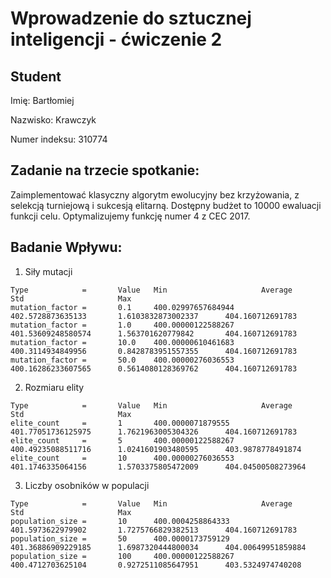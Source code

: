 # Wprowadzenie do sztucznej inteligencji - ćwiczenie 2

## Student

Imię: Bartłomiej

Nazwisko: Krawczyk

Numer indeksu: 310774

## Zadanie na trzecie spotkanie:

Zaimplementować klasyczny algorytm ewolucyjny bez krzyżowania, z selekcją turniejową i sukcesją elitarną. Dostępny budżet to 10000 ewaluacji funkcji celu. Optymalizujemy funkcję numer 4 z CEC 2017.

## Badanie Wpływu:

1. Siły mutacji

```
Type            =       Value   Min                     Average                 Std                     Max
mutation_factor =       0.1     400.02997657684944      402.5728873635133       1.6103832873002337      404.160712691783
mutation_factor =       1.0     400.00000122588267      401.53609248580574      1.563701620779842       404.160712691783
mutation_factor =       10.0    400.00000610461683      400.3114934849956       0.8428783951557355      404.160712691783
mutation_factor =       50.0    400.00000276036553      400.16286233607565      0.5614080128369762      404.160712691783
```

2. Rozmiaru elity

```
Type            =       Value   Min                     Average                 Std                     Max
elite_count     =       1       400.0000071879555       401.77051736125975      1.7621963005304326      404.160712691783
elite_count     =       5       400.00000122588267      400.49235088511716      1.0241601903480595      403.9878778491874
elite_count     =       10      400.00000276036553      401.1746335064156       1.5703375805472009      404.04500508273964
```

3. Liczby osobników w populacji

```
Type            =       Value   Min                     Average                 Std                     Max
population_size =       10      400.0004258864333       401.5973622979902       1.7275766829382513      404.160712691783
population_size =       50      400.0000173759129       401.36886909229185      1.6987320444800034      404.00649951859884
population_size =       100     400.00000122588267      400.4712703625104       0.9272511085647951      403.5324974740208
```

